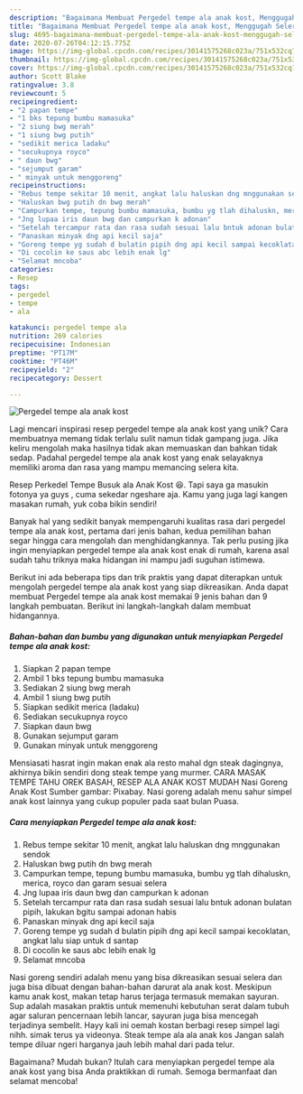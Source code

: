 ```yaml
---
description: "Bagaimana Membuat Pergedel tempe ala anak kost, Menggugah Selera"
title: "Bagaimana Membuat Pergedel tempe ala anak kost, Menggugah Selera"
slug: 4695-bagaimana-membuat-pergedel-tempe-ala-anak-kost-menggugah-selera
date: 2020-07-26T04:12:15.775Z
image: https://img-global.cpcdn.com/recipes/30141575268c023a/751x532cq70/pergedel-tempe-ala-anak-kost-foto-resep-utama.jpg
thumbnail: https://img-global.cpcdn.com/recipes/30141575268c023a/751x532cq70/pergedel-tempe-ala-anak-kost-foto-resep-utama.jpg
cover: https://img-global.cpcdn.com/recipes/30141575268c023a/751x532cq70/pergedel-tempe-ala-anak-kost-foto-resep-utama.jpg
author: Scott Blake
ratingvalue: 3.8
reviewcount: 5
recipeingredient:
- "2 papan tempe"
- "1 bks tepung bumbu mamasuka"
- "2 siung bwg merah"
- "1 siung bwg putih"
- "sedikit merica ladaku"
- "secukupnya royco"
- " daun bwg"
- "sejumput garam"
- " minyak untuk menggoreng"
recipeinstructions:
- "Rebus tempe sekitar 10 menit, angkat lalu haluskan dng mnggunakan sendok"
- "Haluskan bwg putih dn bwg merah"
- "Campurkan tempe, tepung bumbu mamasuka, bumbu yg tlah dihaluskn, merica, royco dan garam sesuai selera"
- "Jng lupaa iris daun bwg dan campurkan k adonan"
- "Setelah tercampur rata dan rasa sudah sesuai lalu bntuk adonan bulatan pipih, lakukan bgitu sampai adonan habis"
- "Panaskan minyak dng api kecil saja"
- "Goreng tempe yg sudah d bulatin pipih dng api kecil sampai kecoklatan, angkat lalu siap untuk d santap"
- "Di cocolin ke saus abc lebih enak lg"
- "Selamat mncoba"
categories:
- Resep
tags:
- pergedel
- tempe
- ala

katakunci: pergedel tempe ala 
nutrition: 269 calories
recipecuisine: Indonesian
preptime: "PT17M"
cooktime: "PT46M"
recipeyield: "2"
recipecategory: Dessert

---
```



![Pergedel tempe ala anak kost](https://img-global.cpcdn.com/recipes/30141575268c023a/751x532cq70/pergedel-tempe-ala-anak-kost-foto-resep-utama.jpg)

Lagi mencari inspirasi resep pergedel tempe ala anak kost yang unik? Cara membuatnya memang tidak terlalu sulit namun tidak gampang juga. Jika keliru mengolah maka hasilnya tidak akan memuaskan dan bahkan tidak sedap. Padahal pergedel tempe ala anak kost yang enak selayaknya memiliki aroma dan rasa yang mampu memancing selera kita.

Resep Perkedel Tempe Busuk ala Anak Kost 😆. Tapi saya ga masukin fotonya ya guys , cuma sekedar ngeshare aja. Kamu yang juga lagi kangen masakan rumah, yuk coba bikin sendiri!

Banyak hal yang sedikit banyak mempengaruhi kualitas rasa dari pergedel tempe ala anak kost, pertama dari jenis bahan, kedua pemilihan bahan segar hingga cara mengolah dan menghidangkannya. Tak perlu pusing jika ingin menyiapkan pergedel tempe ala anak kost enak di rumah, karena asal sudah tahu triknya maka hidangan ini mampu jadi suguhan istimewa.


Berikut ini ada beberapa tips dan trik praktis yang dapat diterapkan untuk mengolah pergedel tempe ala anak kost yang siap dikreasikan. Anda dapat membuat Pergedel tempe ala anak kost memakai 9 jenis bahan dan 9 langkah pembuatan. Berikut ini langkah-langkah dalam membuat hidangannya.

<!--inarticleads1-->

##### Bahan-bahan dan bumbu yang digunakan untuk menyiapkan Pergedel tempe ala anak kost:

1. Siapkan 2 papan tempe
1. Ambil 1 bks tepung bumbu mamasuka
1. Sediakan 2 siung bwg merah
1. Ambil 1 siung bwg putih
1. Siapkan sedikit merica (ladaku)
1. Sediakan secukupnya royco
1. Siapkan  daun bwg
1. Gunakan sejumput garam
1. Gunakan  minyak untuk menggoreng


Mensiasati hasrat ingin makan enak ala resto mahal dgn steak dagingnya, akhirnya bikin sendiri dong steak tempe yang murmer. CARA MASAK TEMPE TAHU OREK BASAH, RESEP ALA ANAK KOST MUDAH Nasi Goreng Anak Kost Sumber gambar: Pixabay. Nasi goreng adalah menu sahur simpel anak kost lainnya yang cukup populer pada saat bulan Puasa. 

<!--inarticleads2-->

##### Cara menyiapkan Pergedel tempe ala anak kost:

1. Rebus tempe sekitar 10 menit, angkat lalu haluskan dng mnggunakan sendok
1. Haluskan bwg putih dn bwg merah
1. Campurkan tempe, tepung bumbu mamasuka, bumbu yg tlah dihaluskn, merica, royco dan garam sesuai selera
1. Jng lupaa iris daun bwg dan campurkan k adonan
1. Setelah tercampur rata dan rasa sudah sesuai lalu bntuk adonan bulatan pipih, lakukan bgitu sampai adonan habis
1. Panaskan minyak dng api kecil saja
1. Goreng tempe yg sudah d bulatin pipih dng api kecil sampai kecoklatan, angkat lalu siap untuk d santap
1. Di cocolin ke saus abc lebih enak lg
1. Selamat mncoba


Nasi goreng sendiri adalah menu yang bisa dikreasikan sesuai selera dan juga bisa dibuat dengan bahan-bahan darurat ala anak kost. Meskipun kamu anak kost, makan tetap harus terjaga termasuk memakan sayuran. Sup adalah masakan praktis untuk memenuhi kebutuhan serat dalam tubuh agar saluran pencernaan lebih lancar, sayuran juga bisa mencegah terjadinya sembelit. Hayy kali ini oemah kostan berbagi resep simpel lagi nihh. simak terus ya videonya. Steak tempe ala ala anak kos Jangan salah tempe diluar ngeri harganya jauh lebih mahal dari pada telur. 

Bagaimana? Mudah bukan? Itulah cara menyiapkan pergedel tempe ala anak kost yang bisa Anda praktikkan di rumah. Semoga bermanfaat dan selamat mencoba!
